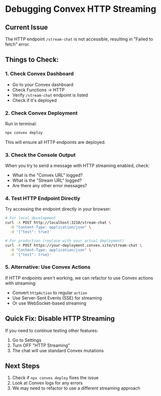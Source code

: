# Debugging Convex HTTP Streaming

## Current Issue
The HTTP endpoint `/stream-chat` is not accessible, resulting in "Failed to fetch" error.

## Things to Check:

### 1. Check Convex Dashboard
- Go to your Convex dashboard
- Check Functions → HTTP
- Verify `/stream-chat` endpoint is listed
- Check if it's deployed

### 2. Check Convex Deployment
Run in terminal:
```bash
npx convex deploy
```

This will ensure all HTTP endpoints are deployed.

### 3. Check the Console Output
When you try to send a message with HTTP streaming enabled, check:
- What is the "Convex URL" logged?
- What is the "Stream URL" logged?
- Are there any other error messages?

### 4. Test HTTP Endpoint Directly
Try accessing the endpoint directly in your browser:
```bash
# For local development
curl -X POST http://localhost:3210/stream-chat \
  -H "Content-Type: application/json" \
  -d '{"test": true}'

# For production (replace with your actual deployment)
curl -X POST https://your-deployment.convex.site/stream-chat \
  -H "Content-Type: application/json" \
  -d '{"test": true}'
```

### 5. Alternative: Use Convex Actions
If HTTP endpoints aren't working, we can refactor to use Convex actions with streaming:
- Convert `httpAction` to regular `action`
- Use Server-Sent Events (SSE) for streaming
- Or use WebSocket-based streaming

## Quick Fix: Disable HTTP Streaming
If you need to continue testing other features:
1. Go to Settings
2. Turn OFF "HTTP Streaming"
3. The chat will use standard Convex mutations

## Next Steps
1. Check if `npx convex deploy` fixes the issue
2. Look at Convex logs for any errors
3. We may need to refactor to use a different streaming approach